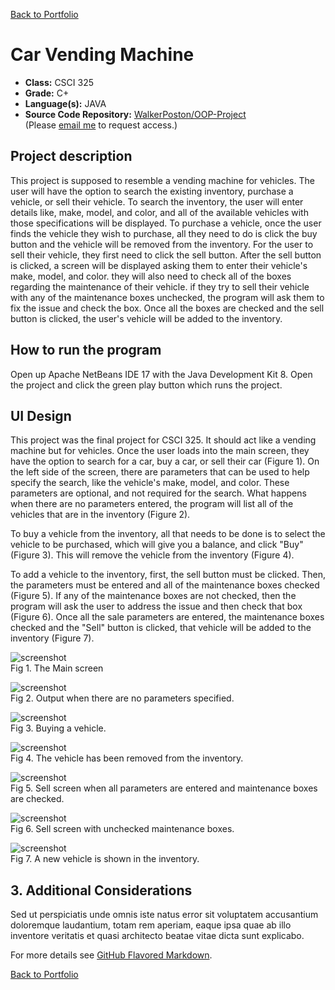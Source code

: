 [Back to Portfolio](./)

Car Vending Machine
===============

-   **Class:** CSCI 325
-   **Grade:** C+
-   **Language(s):** JAVA
-   **Source Code Repository:** [WalkerPoston/OOP-Project](https://github.com/WalkerPoston/OOP-Project)  
    (Please [email me](mailto:walkerposton@gmail.com?subject=GitHub%20Access) to request access.)

## Project description

This project is supposed to resemble a vending machine for vehicles. The user will have the option to search the existing inventory, purchase a vehicle, or sell their vehicle. To search the inventory, the user will enter details like, make, model, and color, and all of the available vehicles with those specifications will be displayed. To purchase a vehicle, once the user finds the vehicle they wish to purchase, all they need to do is click the buy button and the vehicle will be removed from the inventory. For the user to sell their vehicle, they first need to click the sell button. After the sell button is clicked, a screen will be displayed asking them to enter their vehicle's make, model, and color. they will also need to check all of the boxes regarding the maintenance of their vehicle. if they try to sell their vehicle with any of the maintenance boxes unchecked, the program will ask them to fix the issue and check the box. Once all the boxes are checked and the sell button is clicked, the user's vehicle will be added to the inventory.

## How to run the program

Open up Apache NetBeans IDE 17 with the Java Development Kit 8. Open the project and click the green play button which runs the project.

## UI Design

This project was the final project for CSCI 325. It should act like a vending machine but for vehicles. Once the user loads into the main screen, they have the option to search for a car, buy a car, or sell their car (Figure 1). On the left side of the screen, there are parameters that can be used to help specify the search, like the vehicle's make, model, and color. These parameters are optional, and not required for the search. What happens when there are no parameters entered, the program will list all of the vehicles that are in the inventory (Figure 2). 

To buy a vehicle from the inventory, all that needs to be done is to select the vehicle to be purchased, which will give you a balance, and click "Buy" (Figure 3). This will remove the vehicle from the inventory (Figure 4). 

To add a vehicle to the inventory, first, the sell button must be clicked. Then, the  parameters must be entered and all of the maintenance boxes checked (Figure 5). If any of the maintenance boxes are not checked, then the program will ask the user to address the issue and then check that box (Figure 6). Once all the sale parameters are entered, the maintenance boxes checked and the "Sell" button is clicked, that vehicle will be added to the inventory (Figure 7).

![screenshot](images/OOP_Project_thumbnail.png)  
Fig 1. The Main screen

![screenshot](images/OOP_Figure_2.png)  
Fig 2. Output when there are no parameters specified.

![screenshot](images/OOP_Figure_3.png)  
Fig 3. Buying a vehicle.

![screenshot](images/OOP_Figure_4.png)  
Fig 4. The vehicle has been removed from the inventory.

![screenshot](images/OOP_Figure_5.png)  
Fig 5. Sell screen when all parameters are entered and maintenance boxes are checked.

![screenshot](images/OOP_Figure_6.png)  
Fig 6. Sell screen with unchecked maintenance boxes.

![screenshot](images/OOP_Figure_7.png)  
Fig 7. A new vehicle is shown in the inventory.

## 3. Additional Considerations

Sed ut perspiciatis unde omnis iste natus error sit voluptatem accusantium doloremque laudantium, totam rem aperiam, eaque ipsa quae ab illo inventore veritatis et quasi architecto beatae vitae dicta sunt explicabo. 

For more details see [GitHub Flavored Markdown](https://guides.github.com/features/mastering-markdown/).

[Back to Portfolio](./)
